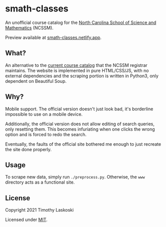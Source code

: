 # smath-classes

An unofficial course catalog for the [North Carolina School of Science and Mathematics](https://ncssm.edu) (NCSSM).

Preview available at [smath-classes.netlify.app](https://smath-classes.netlify.app/).

## What?

An alternative to the [current course catalog](https://uniapp.ncssm.edu/registrar/catalog/course_catalog_beta1.3.1.php) that the NCSSM registrar maintains. The website is implemented in pure HTML/CSS/JS, with no external dependencies and the scraping portion is written in Python3, only dependent on Beautiful Soup.

## Why?

Mobile support. The official version doesn't just look bad, it's borderline impossible to use on a mobile device.

Additionally, the official version does not allow editing of search queries, only resetting them. This becomes infuriating when one clicks the wrong option and is forced to redo the search.

Eventually, the faults of the official site bothered me enough to just recreate the site done properly.

## Usage

To scrape new data, simply run `./preprocess.py`. Otherwise, the `www` directory acts as a functional site.

## License

Copyright 2021 Timothy Laskoski

Licensed under [MIT](https://github.com/tslnc04/smath-classes/blob/main/LICENSE).
